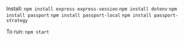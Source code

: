 Install: `npm install express express-session`
         `npm install dotenv`
         `npm install passport`
         `npm install passport-local`
         `npm install passport-strategy`

To run: `npm start`